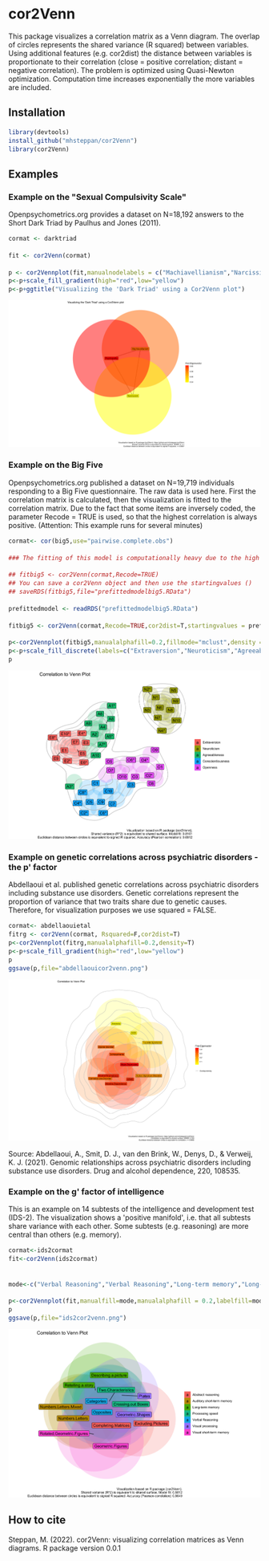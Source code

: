 # cor2Venn

This package visualizes a correlation matrix as a Venn diagram. The overlap of circles represents the shared variance (R squared) between variables. Using additional features (e.g. cor2dist) the distance between variables is proportionate to their correlation (close = positive correlation; distant = negative correlation). The problem is optimized using Quasi-Newton optimization. Computation time increases exponentially the more variables are included. 

## Installation

```R 
library(devtools)
install_github("mhsteppan/cor2Venn")
library(cor2Venn)
```



## Examples


### Example on the "Sexual Compulsivity Scale"

Openpsychometrics.org provides a dataset on N=18,192 answers to the Short Dark Triad by Paulhus and Jones (2011). 

```R 
cormat <- darktriad

fit <- cor2Venn(cormat)

p <- cor2Vennplot(fit,manualnodelabels = c("Machiavellianism","Narcissism","Psychopathy"),fillmode="Eigen",density=F,avoidoverlap = F,shownetwork = T)
p<-p+scale_fill_gradient(high="red",low="yellow")
p<-p+ggtitle("Visualizing the 'Dark Triad' using a Cor2Venn plot")

```


![Screenshot](darktriad.png)







### Example on the Big Five

Openpsychometrics.org published a dataset on N=19,719 individuals responding to a Big Five questionnaire. The raw data is used here. First the correlation matrix is calculated, then the visualization is fitted to the correlation matrix. Due to the fact that some items are inversely coded, the parameter Recode = TRUE is used, so that the highest correlation is always positive. (Attention: This example runs for several minutes)

```R 
cormat<- cor(big5,use="pairwise.complete.obs")

### The fitting of this model is computationally heavy due to the high number of variables. Therefore, a prefitted model is available which can be used as starting values

## fitbig5 <- cor2Venn(cormat,Recode=TRUE)
## You can save a cor2Venn object and then use the startingvalues ()
## saveRDS(fitbig5,file="prefittedmodelbig5.RData")

prefittedmodel <- readRDS("prefittedmodelbig5.RData")

fitbig5 <- cor2Venn(cormat,Recode=TRUE,cor2dist=T,startingvalues = prefittedmodel)

p<-cor2Vennplot(fitbig5,manualalphafill=0.2,fillmode="mclust",density = T)
p<-p+scale_fill_discrete(labels=c("Extraversion","Neuroticism","Agreeableness","Conscientiousness","Openness"))
p

```
![Screenshot](big5cor2venn.png)


### Example on genetic correlations across psychiatric disorders - the p' factor 

Abdellaoui et al. published genetic correlations across psychiatric disorders including substance use disorders. Genetic correlations represent the proportion of variance that two traits share due to genetic causes. Therefore, for visualization purposes we use squared = FALSE. 

```R 
cormat<- abdellaouietal
fitrg <- cor2Venn(cormat, Rsquared=F,cor2dist=T)
p<-cor2Vennplot(fitrg,manualalphafill=0.2,density=T)
p<-p+scale_fill_gradient(high="red",low="yellow")
p
ggsave(p,file="abdellaouicor2venn.png")

```

![Screenshot](abdellaouicor2venn.png)

Source: Abdellaoui, A., Smit, D. J., van den Brink, W., Denys, D., & Verweij, K. J. (2021). Genomic relationships across psychiatric disorders including substance use disorders. Drug and alcohol dependence, 220, 108535.

### Example on the g' factor of intelligence

This is an example on 14 subtests of the intelligence and development test (IDS-2). The visualization shows a 'positive manifold', i.e. that all subtests share variance with each other. Some subtests (e.g. reasoning) are more central than others (e.g. memory).  

```R 
cormat<-ids2cormat
fit<-cor2Venn(ids2cormat)


mode<-c("Verbal Reasoning","Verbal Reasoning","Long-term memory","Long-term memory","Visual short-term memory","Visual short-term memory","Auditory short-term memory","Auditory short-term memory","Processing speed","Processing speed","Visual processing","Visual processing","Abstract reasoning","Abstract reasoning")

p<-cor2Vennplot(fit,manualfill=mode,manualalphafill = 0.2,labelfill=mode)
p
ggsave(p,file="ids2cor2venn.png")

```


![Screenshot](ids2cor2venn.png)



## How to cite 

Steppan, M. (2022). cor2Venn: visualizing correlation matrices as Venn diagrams. R package version 0.0.1

